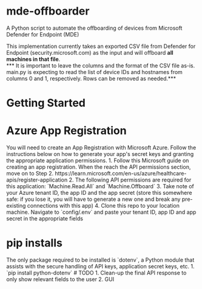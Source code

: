 # mde-offboarder
A Python script to automate the offboarding of devices from Microsoft Defender for Endpoint (MDE)

This implementation currently takes an exported CSV file from Defender for Endpoint (security.microsoft.com) as the input and will offboard <b>all machines in that file</b>.<br>
*** It is important to leave the columns and the format of the CSV file as-is. main.py is expecting to read the list of device IDs and hostnames from columns 0 and 1, respectively. Rows can be removed as needed.***

# Getting Started
<h1>Azure App Registration</h1>
You will need to create an App Registration with Microsoft Azure. Follow the instructions below on how to generate your app's secret keys and granting the appropriate application permissions.
1. Follow this Microsoft guide on creating an app registration. When the reach the API permissions section, move on to Step 2. https://learn.microsoft.com/en-us/azure/healthcare-apis/register-application
2. The following API permissions are required for this application: `Machine.Read.All` and `Machine.Offboard`
3. Take note of your Azure tenant ID, the app ID and the app secret (store this somewhere safe: if you lose it, you will have to generate a new one and break any pre-existing connections with this app)
4. Clone this repo to your location machine. Navigate to `config/.env` and paste your tenant ID, app ID and app secret in the appropriate fields
<h1>pip installs</h1>
The only package required to be installed is `dotenv`, a Python module that assists with the secure handling of API keys, application secret keys, etc.
1. `pip install python-dotenv`
# TODO
1. Clean-up the final API response to only show relevant fields to the user
2. GUI
